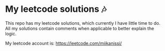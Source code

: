 # My leetcode solutions :notes:

This repo has my leetcode solutions, which currently I have little time to do. 
All my solutions contain comments when applicable to better explain the logic.

My leetcode account is: https://leetcode.com/miikanissi/
